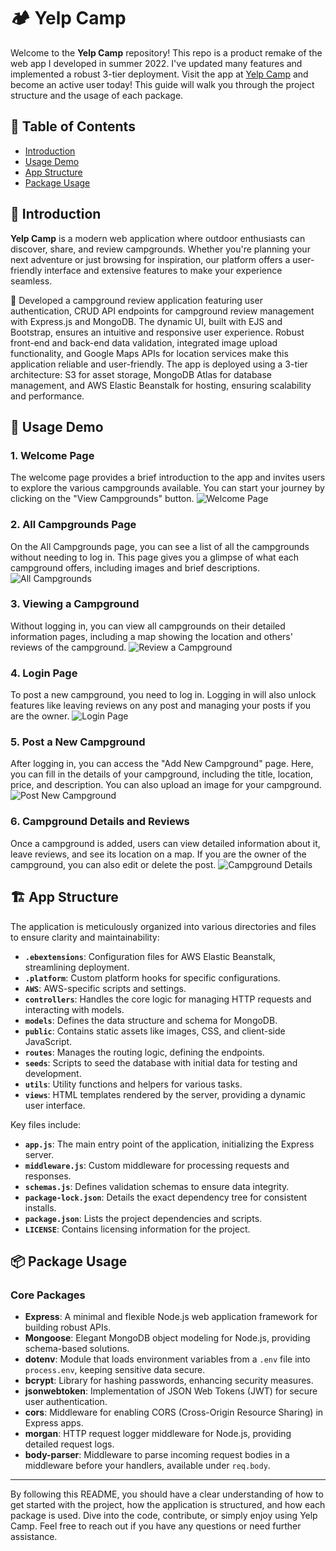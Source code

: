 # 🏕️ Yelp Camp

Welcome to the **Yelp Camp** repository! This repo is a product remake of the web app I developed in summer 2022. I've updated many features and implemented a robust 3-tier deployment. Visit the app at [Yelp Camp](https://www.yelp-camp-rc.com/) and become an active user today! This guide will walk you through the project structure and the usage of each package.

## 📑 Table of Contents
- [Introduction](#introduction)
- [Usage Demo](#usage-demo)
- [App Structure](#app-structure)
- [Package Usage](#package-usage)

## 🌟 Introduction

**Yelp Camp** is a modern web application where outdoor enthusiasts can discover, share, and review campgrounds. Whether you're planning your next adventure or just browsing for inspiration, our platform offers a user-friendly interface and extensive features to make your experience seamless.

🚀 Developed a campground review application featuring user authentication, CRUD API endpoints for campground review management with Express.js and MongoDB. The dynamic UI, built with EJS and Bootstrap, ensures an intuitive and responsive user experience. Robust front-end and back-end data validation, integrated image upload functionality, and Google Maps APIs for location services make this application reliable and user-friendly. The app is deployed using a 3-tier architecture: S3 for asset storage, MongoDB Atlas for database management, and AWS Elastic Beanstalk for hosting, ensuring scalability and performance.

## 📸 Usage Demo

### 1. Welcome Page
The welcome page provides a brief introduction to the app and invites users to explore the various campgrounds available. You can start your journey by clicking on the "View Campgrounds" button.
![Welcome Page](https://github.com/RonggangCui/YelpCamp/blob/main/readme_assets/guide_image_1.png)

### 2. All Campgrounds Page
On the All Campgrounds page, you can see a list of all the campgrounds without needing to log in. This page gives you a glimpse of what each campground offers, including images and brief descriptions.
![All Campgrounds](https://github.com/RonggangCui/YelpCamp/blob/main/readme_assets/guide_image_2.png)

### 3. Viewing a Campground
Without logging in, you can view all campgrounds on their detailed information pages, including a map showing the location and others' reviews of the campground.
![Review a Campground](https://github.com/RonggangCui/YelpCamp/blob/main/readme_assets/guide_image_6.png)

### 4. Login Page
To post a new campground, you need to log in. Logging in will also unlock features like leaving reviews on any post and managing your posts if you are the owner.
![Login Page](https://github.com/RonggangCui/YelpCamp/blob/main/readme_assets/guide_image_3.png)

### 5. Post a New Campground
After logging in, you can access the "Add New Campground" page. Here, you can fill in the details of your campground, including the title, location, price, and description. You can also upload an image for your campground.
![Post New Campground](https://github.com/RonggangCui/YelpCamp/blob/main/readme_assets/guide_image_4.png)

### 6. Campground Details and Reviews
Once a campground is added, users can view detailed information about it, leave reviews, and see its location on a map. If you are the owner of the campground, you can also edit or delete the post.
![Campground Details](https://github.com/RonggangCui/YelpCamp/blob/main/readme_assets/guide_image_5.png)

## 🏗️ App Structure

The application is meticulously organized into various directories and files to ensure clarity and maintainability:

- **`.ebextensions`**: Configuration files for AWS Elastic Beanstalk, streamlining deployment.
- **`.platform`**: Custom platform hooks for specific configurations.
- **`AWS`**: AWS-specific scripts and settings.
- **`controllers`**: Handles the core logic for managing HTTP requests and interacting with models.
- **`models`**: Defines the data structure and schema for MongoDB.
- **`public`**: Contains static assets like images, CSS, and client-side JavaScript.
- **`routes`**: Manages the routing logic, defining the endpoints.
- **`seeds`**: Scripts to seed the database with initial data for testing and development.
- **`utils`**: Utility functions and helpers for various tasks.
- **`views`**: HTML templates rendered by the server, providing a dynamic user interface.

Key files include:
- **`app.js`**: The main entry point of the application, initializing the Express server.
- **`middleware.js`**: Custom middleware for processing requests and responses.
- **`schemas.js`**: Defines validation schemas to ensure data integrity.
- **`package-lock.json`**: Details the exact dependency tree for consistent installs.
- **`package.json`**: Lists the project dependencies and scripts.
- **`LICENSE`**: Contains licensing information for the project.

## 📦 Package Usage

### Core Packages

- **Express**: A minimal and flexible Node.js web application framework for building robust APIs.
- **Mongoose**: Elegant MongoDB object modeling for Node.js, providing schema-based solutions.
- **dotenv**: Module that loads environment variables from a `.env` file into `process.env`, keeping sensitive data secure.
- **bcrypt**: Library for hashing passwords, enhancing security measures.
- **jsonwebtoken**: Implementation of JSON Web Tokens (JWT) for secure user authentication.
- **cors**: Middleware for enabling CORS (Cross-Origin Resource Sharing) in Express apps.
- **morgan**: HTTP request logger middleware for Node.js, providing detailed request logs.
- **body-parser**: Middleware to parse incoming request bodies in a middleware before your handlers, available under `req.body`.

---

By following this README, you should have a clear understanding of how to get started with the project, how the application is structured, and how each package is used. Dive into the code, contribute, or simply enjoy using Yelp Camp. Feel free to reach out if you have any questions or need further assistance.
